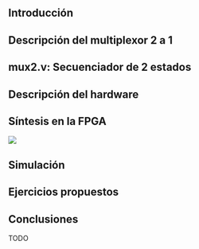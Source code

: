 

## Introducción


## Descripción del multiplexor 2 a 1

## mux2.v: Secuenciador de 2 estados

## Descripción del hardware

## Síntesis en la FPGA


![](https://github.com/Obijuan/open-fpga-verilog-tutorial/raw/master/tutorial/T11-mux-2-1/images/mux2-1.png)

## Simulación

## Ejercicios propuestos

## Conclusiones
TODO